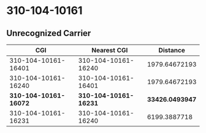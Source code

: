 # 310-104-10161
## Unrecognized Carrier


| CGI | Nearest CGI | Distance |
|-----|-------------|----------|
| 310-104-10161-16401 | 310-104-10161-16240 | 1979.64672193 |
| 310-104-10161-16240 | 310-104-10161-16401 | 1979.64672193 |
| **310-104-10161-16072** | **310-104-10161-16231** | **33426.0493947** |
| 310-104-10161-16231 | 310-104-10161-16240 | 6199.3887718 |
